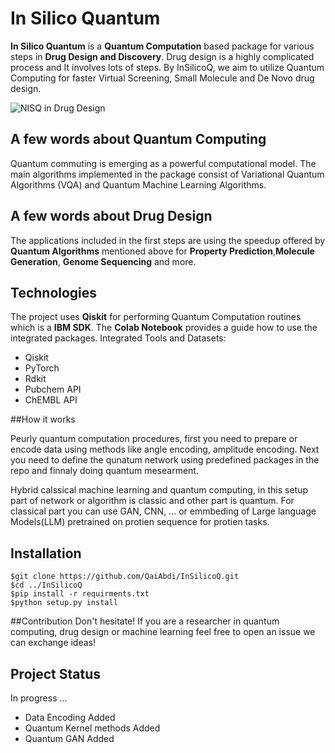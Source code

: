 # In Silico Quantum

**In Silico Quantum** is a __Quantum Computation__ based package for various steps in __Drug Design and Discovery__. Drug design is a highly complicated process and It involves lots of steps. By InSilicoQ, we aim to utilize Quantum Computing for faster Virtual Screening, Small Molecule and De Novo drug design. 

![NISQ in Drug Design](./img/NISQ.png)


## A few words about Quantum Computing

Quantum commuting is emerging as a powerful computational model. The main algorithms implemented in the package consist of Variational Quantum Algorithms (VQA)
and Quantum Machine Learning Algorithms. 

## A few words about Drug Design 
The applications included in the first steps are using the speedup offered by __Quantum Algorithms__ mentioned above for __Property Prediction__,__Molecule Generation__, __Genome Sequencing__ and more. 

## Technologies
The project uses __Qiskit__ for performing Quantum Computation routines which is a __IBM SDK__. The __Colab Notebook__ provides a guide how to use the integrated packages. Integrated Tools and Datasets:

* Qiskit
* PyTorch
* Rdkit
* Pubchem API
* ChEMBL API

##How it works

Peurly quantum computation procedures, first you need to prepare or encode data using methods like angle encoding, amplitude encoding. Next you need to define the qunatum network using predefined packages in the repo and finnaly doing quantum mesearment.

Hybrid calssical machine learning and quantum computing, in this setup part of network or algorithm is classic and other part is quantum. For classical part you can use GAN, CNN, ... or  emmbeding of Large language Models(LLM) pretrained on protien sequence for protien tasks.


## Installation

```
$git clone https://github.com/QaiAbdi/InSilicoQ.git
$cd ../InSilicoQ
$pip install -r requirments.txt
$python setup.py install
```

##Contribution
Don't hesitate! If you are a researcher in quantum computing, drug design or machine learning feel free to open an issue we can exchange ideas!



## Project Status
 In progress ... 
 - Data Encoding Added
 - Quantum Kernel methods Added
 - Quantum GAN Added
 





